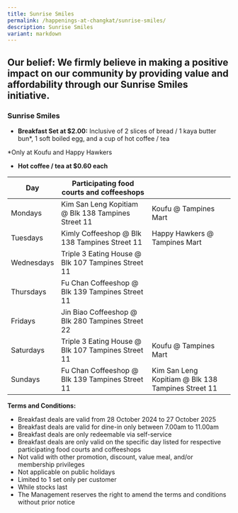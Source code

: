 ```yaml
---
title: Sunrise Smiles
permalink: /happenings-at-changkat/sunrise-smiles/
description: Sunrise Smiles
variant: markdown
---
```

## Our belief: We firmly believe in making a positive impact on our community by providing value and affordability through our Sunrise Smiles initiative.

### **Sunrise Smiles** ###

- **Breakfast Set at $2.00:** Inclusive of 2 slices of bread / 1 kaya butter bun*, 1 soft boiled egg, and a cup of hot coffee / tea

*Only at Koufu and Happy Hawkers

- **Hot coffee / tea at $0.60 each**

|Day | Participating food courts and coffeeshops | |
| -------- | -------- | -
Mondays | Kim San Leng Kopitiam @ Blk 138 Tampines Street 11 |Koufu @ Tampines Mart
Tuesdays | Kimly Coffeeshop @ Blk 138 Tampines Street 11 | Happy Hawkers @ Tampines Mart
Wednesdays | Triple 3 Eating House @ Blk 107 Tampines Street 11
Thursdays | Fu Chan Coffeeshop @ Blk 139 Tampines Street 11
Fridays | Jin Biao Coffeeshop @ Blk 280 Tampines Street 22
Saturdays | Triple 3 Eating House @ Blk 107 Tampines Street 11 |Koufu @ Tampines Mart
Sundays | Fu Chan Coffeeshop @ Blk 139 Tampines Street 11 | Kim San Leng Kopitiam @ Blk 138 Tampines Street 11 | Kimly Coffeeshop @ Blk 138 Tampines Street 11 | Happy Hawkers @ Tampines Mart


**Terms and Conditions:**
- Breakfast deals are valid from 28 October 2024 to 27 October 2025
- Breakfast deals are valid for dine-in only between 7.00am to 11.00am 
- Breakfast deals are only redeemable via self-service
- Breakfast deals are only valid on the specific day listed for respective participating food courts and coffeeshops
- Not valid with other promotion, discount, value meal, and/or membership privileges
- Not applicable on public holidays
- Limited to 1 set only per customer
- While stocks last
- The Management reserves the right to amend the terms and conditions without prior notice